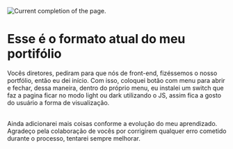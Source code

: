<div>
  <img src="https://i.imgur.com/wY3WPzj.png" alt="Current completion of the page."/>
</div>


<h1> Esse é o formato atual do meu portifólio </h1>

<p> Vocês diretores, pediram para que nós de front-end, fizéssemos o nosso portfólio, então eu dei início. Com isso, coloquei botão com menu para abrir e fechar, dessa maneira, dentro do próprio menu, eu instalei um switch que faz a pagina ficar no modo light ou dark utilizando o JS, assim fica a gosto do usuário a forma de visualização.

<br/>
<br/>

Ainda adicionarei mais coisas conforme a evolução do meu aprendizado. Agradeço pela colaboração de vocês por corrigirem qualquer erro cometido durante o processo, tentarei sempre melhorar.</p>
